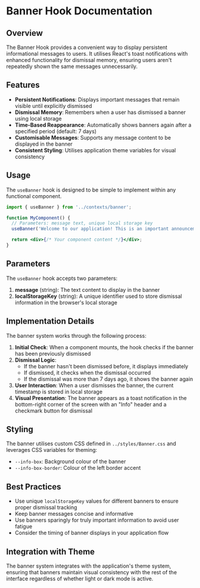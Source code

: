 # Banner Hook Documentation

## Overview

The Banner Hook provides a convenient way to display persistent informational messages to users. It utilises React's toast notifications with enhanced functionality for dismissal memory, ensuring users aren't repeatedly shown the same messages unnecessarily.

## Features

- **Persistent Notifications**: Displays important messages that remain visible until explicitly dismissed
- **Dismissal Memory**: Remembers when a user has dismissed a banner using local storage
- **Time-Based Reappearance**: Automatically shows banners again after a specified period (default: 7 days)
- **Customisable Messages**: Supports any message content to be displayed in the banner
- **Consistent Styling**: Utilises application theme variables for visual consistency

## Usage

The `useBanner` hook is designed to be simple to implement within any functional component.

```jsx
import { useBanner } from '../contexts/banner';

function MyComponent() {
  // Parameters: message text, unique local storage key
  useBanner('Welcome to our application! This is an important announcement.', 'welcome-banner');

  return <div>{/* Your component content */}</div>;
}
```

## Parameters

The `useBanner` hook accepts two parameters:

1. **message** (string): The text content to display in the banner
2. **localStorageKey** (string): A unique identifier used to store dismissal information in the browser's local storage

## Implementation Details

The banner system works through the following process:

1. **Initial Check**: When a component mounts, the hook checks if the banner has been previously dismissed
2. **Dismissal Logic**:
   - If the banner hasn't been dismissed before, it displays immediately
   - If dismissed, it checks when the dismissal occurred
   - If the dismissal was more than 7 days ago, it shows the banner again
3. **User Interaction**: When a user dismisses the banner, the current timestamp is stored in local storage
4. **Visual Presentation**: The banner appears as a toast notification in the bottom-right corner of the screen with an "Info" header and a checkmark button for dismissal

## Styling

The banner utilises custom CSS defined in `../styles/Banner.css` and leverages CSS variables for theming:

- `--info-box`: Background colour of the banner
- `--info-box-border`: Colour of the left border accent

## Best Practices

- Use unique `localStorageKey` values for different banners to ensure proper dismissal tracking
- Keep banner messages concise and informative
- Use banners sparingly for truly important information to avoid user fatigue
- Consider the timing of banner displays in your application flow

## Integration with Theme

The banner system integrates with the application's theme system, ensuring that banners maintain visual consistency with the rest of the interface regardless of whether light or dark mode is active.
